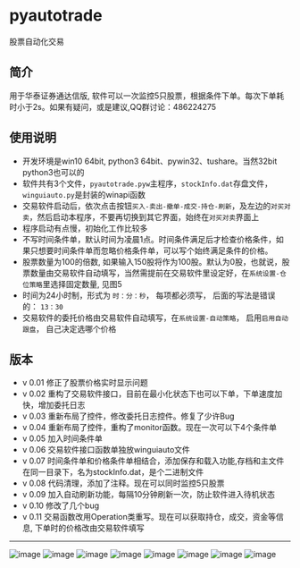 # pyautotrade
股票自动化交易

## 简介
用于华泰证券通达信版, 软件可以一次监控5只股票，根据条件下单。每次下单耗时小于2s。如果有疑问，或是建议,QQ群讨论：486224275

## 使用说明
* 开发环境是win10 64bit, python3 64bit、pywin32、tushare。当然32bit python3也可以的
* 软件共有3个文件，`pyautotrade.pyw`主程序，`stockInfo.dat`存盘文件，`winguiauto.py`是封装的winapi函数
* 交易软件启动后，依次点击按钮`买入-卖出-撤单-成交-持仓-刷新`，及左边的`对买对卖`，然后启动本程序，不要再切换到其它界面，始终在`对买对卖`界面上
* 程序启动有点慢，初始化工作比较多
* 不写时间条件单，默认时间为凌晨1点。时间条件满足后才检查价格条件，如果只想要时间条件单而忽略价格条件单，可以写个始终满足条件的价格。
* 股票数量为100的倍数, 如果输入150股将作为100股。默认为0股，也就说，股票数量由交易软件自动填写，当然需提前在交易软件里设定好，在`系统设置-仓位策略`里选择固定数量, 见图5
* 时间为24小时制，形式为 `时：分：秒`， 每项都必须写， 后面的写法是错误的： `13：30`
* 交易软件的委托价格由交易软件自动填写，在`系统设置-自动策略`， 启用`启用自动跟盘`， 自己决定选哪个价格

## 版本
* v 0.01 修正了股票价格实时显示问题
* v 0.02 重构了交易软件接口，目前在最小化状态下也可以下单，下单速度加快，增加委托日志
* v 0.03 重新布局了控件，修改委托日志控件。修复了少许Bug
* v 0.04 重新布局了控件，重构了monitor函数。现在一次可以下4个条件单
* v 0.05 加入时间条件单
* v 0.06 交易软件接口函数单独放winguiauto文件
* v 0.07 时间条件单和价格条件单相结合，添加保存和载入功能,存档和主文件在同一目录下，名为stockInfo.dat，是个二进制文件
* v 0.08 代码清理，添加了注释。现在可以同时监控5只股票
* v 0.09 加入自动刷新功能，每隔10分钟刷新一次，防止软件进入待机状态
* v 0.10 修改了几个bug
* v 0.11 交易函数改用Operation类重写。现在可以获取持仓，成交，资金等信息, 下单时的价格改由交易软件填写


-----------------------------------
![image](https://github.com/drongh/pyautotrade_tdx/raw/master/Logo/setting1.png)
![image](https://github.com/drongh/pyautotrade_tdx/raw/master/Logo/setting2.png)
![image](https://github.com/drongh/pyautotrade_tdx/raw/master/Logo/setting3.png)
![image](https://github.com/drongh/pyautotrade_tdx/raw/master/Logo/setting4.png)
![image](https://github.com/drongh/pyautotrade_tdx/raw/master/Logo/setting5.png)
![image](https://github.com/drongh/pyautotrade_tdx/raw/master/Logo/setting6.png)
![image](https://github.com/drongh/pyautotrade_tdx/raw/master/Logo/setting7.png)
![image](https://github.com/drongh/pyautotrade_tdx/raw/master/Logo/trading.png)